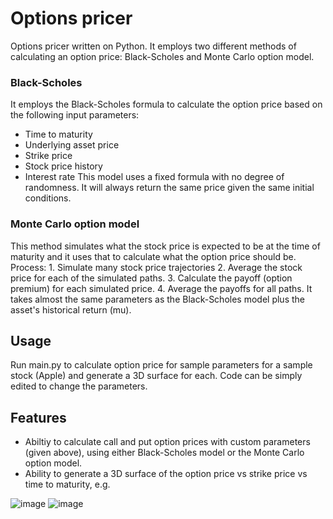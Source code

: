 # Options pricer

Options pricer written on Python. It employs two different methods of calculating an option price: Black-Scholes and Monte Carlo option model.

### Black-Scholes
It employs the Black-Scholes formula to calculate the option price based on the following input parameters: 
- Time to maturity
- Underlying asset price
- Strike price
- Stock price history
- Interest rate
This model uses a fixed formula with no degree of randomness. It will always return the same price given the same initial conditions.


### Monte Carlo option model
This method simulates what the stock price is expected to be at the time of maturity and it uses that to calculate what the option price should be. Process:
    1. Simulate many stock price trajectories
    2. Average the stock price for each of the simulated paths.
    3. Calculate the payoff (option premium) for each simulated price.
    4. Average the payoffs for all paths.
It takes almost the same parameters as the Black-Scholes model plus the asset's historical return (mu).
    

## Usage

Run main.py to calculate option price for sample parameters for a sample stock (Apple) and generate a 3D surface for each. Code can be simply edited to change the parameters.

## Features

- Abiltiy to calculate call and put option prices with custom parameters (given above), using either Black-Scholes model or the Monte Carlo option model.
- Ability to generate a 3D surface of the option price vs strike price vs time to maturity, e.g.

![image](https://github.com/istbozhkov/Pricer/assets/113388063/934adefa-9ed4-49c4-ba47-1b44d343334a)
![image](https://github.com/istbozhkov/Pricer/assets/113388063/7813e752-1fde-4797-9ec9-3deec3cc877f)

